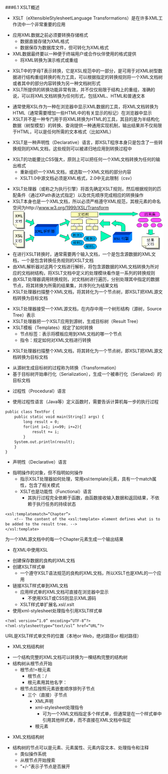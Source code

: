 ###6.1 XSLT概述 
* XSLT（eXtensibleStylesheetLanguage Transformations）是在许多XML工作流中一个非常重要的应用
 + 应用XML数据之前必须要转换存储格式
    + 数据直接存储为XML格式
    + 数据保存为数据库文件，但可转化为XML格式
 + XML数据最终要以一种便于终端用户或合作伙伴使用的格式提供
    + 将XML转换为演示格式或重组
* XSLT中的字母T表示转换，它是XSL规范中的一部分，是可用于对XML树型数据进行结构重组转换的有力工具，可以根据指定的转换规则将一个XML文档树或者其中的部分内容转换为另一种文档树形式
* XSLT所提供的转换功能非常有效，并不仅仅局限于结构上的重组，准确的说，可以将XML文档转换为任何形式，包括XML、HTML和普通文本
 + 通常使用XSL作为一种在浏览器中显示XML数据的工具，将XML文档转换为HTML（通常需要增加一些HTML中的有关显示的标记）在浏览器中显示
 + XSLT并不是一种专门用于将XML转换为HTML的工具，其目的是为半结构化数据（树型模型）的转换、查询提供一种通用实现机制，输出结果并不仅局限于HTML，可以是任何所需的文本格式（比如XML）
* XSLT是一种声明性（Declarative）语言，即XSLT程序本身只是包含了一些转换规则的XML文档，这些规则可以被递归地应用到转换过程中
 + XSLT的功能要比CSS强大，原则上可以把任何一个XML文档转换为任何的输出格式
    + 重新组织一个XML文档，或选取一个XML文档的部分内容
    + XSLT1.0中源文档必须是XML格式，2.0中无此限制（csv）
* XSLT处理器（或称之为执行引擎）将首先确定XSLT规则，然后根据规则的匹配条件（通过XPath表达式指定）以及优先顺序完成相应的转换操作 
* XSLT本身也是一个XML文档，所以必须严格遵守XML规范，其根元素的命名空间为http://www.w3.org/1999/XSL/Transform
![](/assets/6_1.bmp)
* 在进行XSLT转换时，通常需要两个输入文档，一个是包含源数据的XML文档，一个是包含转换任务规则的XSLT文档 
* 由XML解析器对这两个文档进行解析，将包含源数据的XML文档转换为所对应的文档树结构，将XSLT文档中定义的处理模块看作是一系列的转换规则 
* 由XSLT处理器调用转换规则，对文档树进行遍历，分别处理其中指定的数据节点，将其转换为所需的结果集，并序列化为结果文档 
* XSLT处理器扫描整个XML文档，将其转化为一个节点树，即XSLT把XML源文档转换为目标文档
 + XSLT处理器接受一个XML源文档，在内存中用一个树形结构（源树，Source Tree）表示
 + XSLT处理器把一个XSLT应用到源树，生成目标树（Result Tree）
 + XSLT模板（Templates）规定了如何转换
    + 节点标签：表示将模板应用到XML文档的哪一个节点
    + 指令：规定如何对XML文档进行转换
* XSLT处理器扫描整个XML文档，将其转化为一个节点树，即XSLT把XML源文档转换为目标文档
 + 从源树生成目标树的过程称为转换（Transformation）
 + 基于目标树开始串行化（Serialization），生成一个被串行化（Serialized）的目标文档 
* 过程性（Procedural）语言
 + 使用过程性语言（Java等）定义函数时，需要告诉计算机每一步的执行过程
```
public class TextFor {
    public static void main(String[] args) {
        long result = 0;
        for(int i=1; i<=99; i+=2){
            result += i;
        }
    System.out.println(result);
    }
} 
```
* 声明性（Declarative）语言
 + 指明操作的对象，但不指明如何操作
    + 指示XSLT处理器如何处理，常用xsl:template元素，具有一个match属性，包含了相关模式
    + XSLT也是功能性（Functional）语言
        + 其执行过程完全依赖于函数，由函数接收输入数据和返回结果，不依赖于执行任务的持续状态
```
<xsl:templatematch=“Chapter”>
    <!-- The content of the <xsl:template> element defines what is to be added to the result tree. -->
</xsl:template> 
```
为一个XML源文档中的每一个Chapter元素生成一个输出结果
* 在XML中使用XSL 
 + 创建保存数据的良构的XML文档
 + 创建XSLT样式单
    + 一个遵守XSLT语法规范的良构的XML文档，所以XSLT也是XML的一个应用
 + 链接XSLT样式单到XML文档
    + 应用样式单的XML文档可直接在浏览器中显示
        + 不使用XSLT或CSS则显示XML源码
    + XSLT样式单扩展名.xsl/.xslt
 + 使用xml-stylesheet处理指令引用XSLT样式单
 ```
<?xml version=“1.0” encoding=“UTF-8”?>
<?xml-stylesheettype=“text/xsl” href=“URL”?>
```
 URL是XSLT样式单文件的位置（本地or Web，绝对路径or 相对路径）
* XML文档结构树
 + 一个结构完整的XML文档可以转换为一棵结构完整的结构树
 + 结构树从根节点开始
    + 根节点!=根元素
        + 根节点：/ 
        + 根元素用其他名字：<People> 
    + 根节点后按照元素嵌套顺序排列子节点
        + 三个（直接）子节点
            + XML声明
            + xml-stylesheet处理指令
                + 可为一个XML文档指定多个样式单，但通常是在一个样式单中引用其他样式单，而不直接在XML文档中指定
            + 根元素 
* XML文档结构树
 + 结构树的节点可以是元素、元素属性、元素内容文本、处理指令和注释
    + 类似操作系统
    + 从根节点开始搜索
    + “+/-”表示子节点是否展开